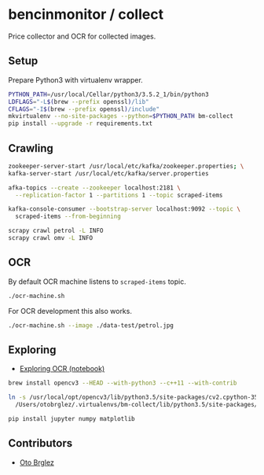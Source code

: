 # bencinmonitor / collect

Price collector and OCR for collected images.

## Setup

Prepare Python3 with virtualenv wrapper.

```bash
PYTHON_PATH=/usr/local/Cellar/python3/3.5.2_1/bin/python3
LDFLAGS="-L$(brew --prefix openssl)/lib"
CFLAGS="-I$(brew --prefix openssl)/include"
mkvirtualenv --no-site-packages --python=$PYTHON_PATH bm-collect
pip install --upgrade -r requirements.txt
```

## Crawling

```bash
zookeeper-server-start /usr/local/etc/kafka/zookeeper.properties; \
kafka-server-start /usr/local/etc/kafka/server.properties

afka-topics --create --zookeeper localhost:2181 \
  --replication-factor 1 --partitions 1 --topic scraped-items

kafka-console-consumer --bootstrap-server localhost:9092 --topic \
  scraped-items --from-beginning

scrapy crawl petrol -L INFO
scrapy crawl omv -L INFO
```

## OCR

By default OCR machine listens to `scraped-items` topic.

```bash
./ocr-machine.sh
```

For OCR development this also works.

```bash
./ocr-machine.sh --image ./data-test/petrol.jpg
```

## Exploring

- [Exploring OCR (notebook)](explore/exploring-images-v2.ipynb)

```bash
brew install opencv3 --HEAD --with-python3 --c++11 --with-contrib

ln -s /usr/local/opt/opencv3/lib/python3.5/site-packages/cv2.cpython-35m-darwin.so \
  /Users/otobrglez/.virtualenvs/bm-collect/lib/python3.5/site-packages/

pip install jupyter numpy matplotlib
```


## Contributors

- [Oto Brglez](https://github.com/otobrglez)
